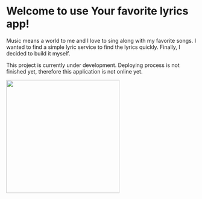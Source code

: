 # Welcome to use Your favorite lyrics app!

Music means a world to me and I love to sing along with my favorite songs. I wanted to find a simple lyric service to find the lyrics quickly. Finally, I decided to build it myself.

This project is currently under development. Deploying process is not finished yet, therefore this application is not online yet.

<img src="https://github.com/vipotin/simple-lyric-app/images/lyric-app-demo.png" width="300">
